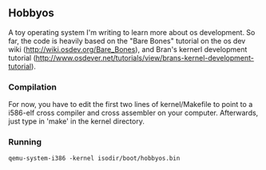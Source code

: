 ## Hobbyos

A toy operating system I'm writing to learn more about
os development. So far, the code is heavily based on the
"Bare Bones" tutorial on the os dev wiki (http://wiki.osdev.org/Bare_Bones),
and Bran's kernerl development tutorial (http://www.osdever.net/tutorials/view/brans-kernel-development-tutorial).

### Compilation

For now, you have to edit the first two lines of kernel/Makefile
to point to a i586-elf cross compiler and cross assembler on your
computer. Afterwards, just type in 'make' in the kernel directory.

### Running

    qemu-system-i386 -kernel isodir/boot/hobbyos.bin
